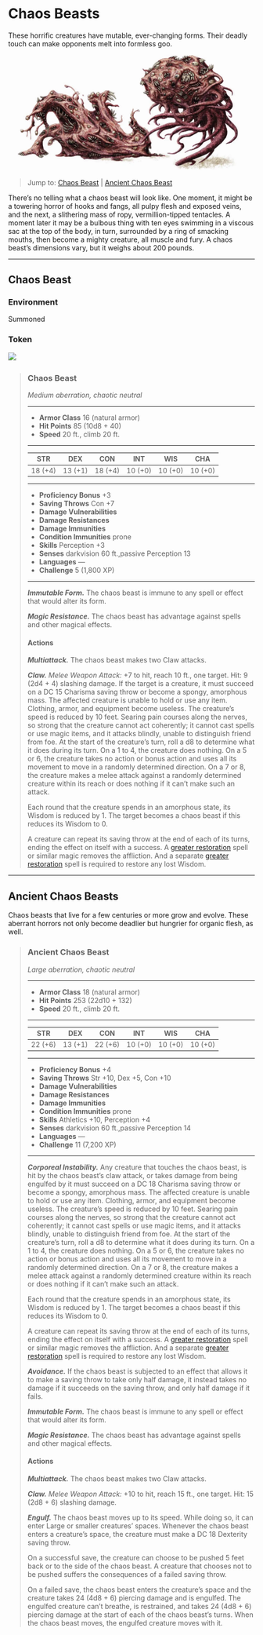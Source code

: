 # Chaos Beasts
These horrific creatures have mutable, ever-changing forms. Their deadly touch can make opponents melt into formless goo.

![](ChaosBeast.webp)

> Jump to: [Chaos Beast](#chaos-beast) | [Ancient Chaos Beast](#ancient-chaos-beast)

There’s no telling what a chaos beast will look like. One moment, it might be a towering horror of hooks and fangs, all pulpy flesh and exposed veins, and the next, a slithering mass of ropy, vermillion-tipped tentacles. A moment later it may be a bulbous thing with ten eyes swimming in a viscous sac at the top of the body, in turn, surrounded by a ring of smacking mouths, then become a mighty creature, all muscle and fury. A chaos beast’s dimensions vary, but it weighs about 200 pounds.

---

## Chaos Beast

### Environment
Summoned

### Token
![](ChaosBeast-Token.png)

>### Chaos Beast
>*Medium aberration, chaotic neutral*
>___
>- **Armor Class** 16 (natural armor)
>- **Hit Points** 85 (10d8 + 40)
>- **Speed** 20 ft., climb 20 ft.
>___
>|**STR**|**DEX**|**CON**|**INT**|**WIS**|**CHA**|
>|:---:|:---:|:---:|:---:|:---:|:---:|
>|18 (+4)|13 (+1)|18 (+4)|10 (+0)|10 (+0)|10 (+0)|
>
>___
>- **Proficiency Bonus** +3
>- **Saving Throws** Con +7
>- **Damage Vulnerabilities** 
>- **Damage Resistances** 
>- **Damage Immunities** 
>- **Condition Immunities** prone
>- **Skills** Perception +3
>- **Senses** darkvision 60 ft.,passive Perception 13
>- **Languages** —
>- **Challenge** 5 (1,800 XP)
>___
>***Immutable Form.*** The chaos beast is immune to any spell or effect that would alter its form.
>
>***Magic Resistance.*** The chaos beast has advantage against spells and other magical effects.
>
>#### Actions
>***Multiattack.*** The chaos beast makes two Claw attacks.
>
>***Claw.*** *Melee Weapon Attack:* +7 to hit, reach 10 ft., one target. Hit: 9 (2d4 + 4) slashing damage. If the target is a creature, it must succeed on a DC 15 Charisma saving throw or become a spongy, amorphous mass. The affected creature is unable to hold or use any item. Clothing, armor, and equipment become useless. The creature’s speed is reduced by 10 feet. Searing pain courses along the nerves, so strong that the creature cannot act coherently; it cannot cast spells or use magic items, and it attacks blindly, unable to distinguish friend from foe. At the start of the creature’s turn, roll a d8 to determine what it does during its turn. On a 1 to 4, the creature does nothing. On a 5 or 6, the creature takes no action or bonus action and uses all its movement to move in a randomly determined direction. On a 7 or 8, the creature makes a melee attack against a randomly determined creature within its reach or does nothing if it can’t make such an attack.
>
>Each round that the creature spends in an amorphous state, its Wisdom is reduced by 1. The target becomes a chaos beast if this reduces its Wisdom to 0.
>
>A creature can repeat its saving throw at the end of each of its turns, ending the effect on itself with a success. A [greater restoration](../Magic/Spells/greater-restoration.md) spell or similar magic removes the affliction. And a separate [greater restoration](../Magic/Spells/greater-restoration.md) spell is required to restore any lost Wisdom.

---

## Ancient Chaos Beasts

Chaos beasts that live for a few centuries or more grow and evolve. These aberrant horrors not only become deadlier but hungrier for organic flesh, as well.


>### Ancient Chaos Beast
>*Large aberration, chaotic neutral*
>___
>- **Armor Class** 18 (natural armor)
>- **Hit Points** 253 (22d10 + 132)
>- **Speed** 20 ft., climb 20 ft.
>___
>|**STR**|**DEX**|**CON**|**INT**|**WIS**|**CHA**|
>|:---:|:---:|:---:|:---:|:---:|:---:|
>|22 (+6)|13 (+1)|22 (+6)|10 (+0)|10 (+0)|10 (+0)|
>
>___
>- **Proficiency Bonus** +4
>- **Saving Throws** Str +10, Dex +5, Con +10
>- **Damage Vulnerabilities** 
>- **Damage Resistances** 
>- **Damage Immunities** 
>- **Condition Immunities** prone
>- **Skills** Athletics +10, Perception +4
>- **Senses** darkvision 60 ft.,passive Perception 14
>- **Languages** —
>- **Challenge** 11 (7,200 XP)
>___
>***Corporeal Instability.*** Any creature that touches the chaos beast, is hit by the chaos beast’s claw attack, or takes damage from being engulfed by it must succeed on a DC 18 Charisma saving throw or become a spongy, amorphous mass. The affected creature is unable to hold or use any item. Clothing, armor, and equipment become useless. The creature’s speed is reduced by 10 feet. Searing pain courses along the nerves, so strong that the creature cannot act coherently; it cannot cast spells or use magic items, and it attacks blindly, unable to distinguish friend from foe. At the start of the creature’s turn, roll a d8 to determine what it does during its turn. On a 1 to 4, the creature does nothing. On a 5 or 6, the creature takes no action or bonus action and uses all its movement to move in a randomly determined direction. On a 7 or 8, the creature makes a melee attack against a randomly determined creature within its reach or does nothing if it can’t make such an attack.
>
>Each round that the creature spends in an amorphous state, its Wisdom is reduced by 1. The target becomes a chaos beast if this reduces its Wisdom to 0.
>
>A creature can repeat its saving throw at the end of each of its turns, ending the effect on itself with a success. A [greater restoration](../Magic/Spells/greater-restoration.md) spell or similar magic removes the affliction. And a separate [greater restoration](../Magic/Spells/greater-restoration.md) spell is required to restore any lost Wisdom.
>
>***Avoidance.*** If the chaos beast is subjected to an effect that allows it to make a saving throw to take only half damage, it instead takes no damage if it succeeds on the saving throw, and only half damage if it fails.
>
>***Immutable Form.*** The chaos beast is immune to any spell or effect that would alter its form.
>
>***Magic Resistance.*** The chaos beast has advantage against spells and other magical effects.
>
>#### Actions
>***Multiattack.*** The chaos beast makes two Claw attacks.
>
>***Claw.*** *Melee Weapon Attack:* +10 to hit, reach 15 ft., one target. Hit: 15 (2d8 + 6) slashing damage.
>
>***Engulf.*** The chaos beast moves up to its speed. While doing so, it can enter Large or smaller creatures’ spaces. Whenever the chaos beast enters a creature’s space, the creature must make a DC 18 Dexterity saving throw.
>
>On a successful save, the creature can choose to be pushed 5 feet back or to the side of the chaos beast. A creature that chooses not to be pushed suffers the consequences of a failed saving throw.
>
>On a failed save, the chaos beast enters the creature’s space and the creature takes 24 (4d8 + 6) piercing damage and is engulfed. The engulfed creature can’t breathe, is restrained, and takes 24 (4d8 + 6) piercing damage at the start of each of the chaos beast’s turns. When the chaos beast moves, the engulfed creature moves with it.

